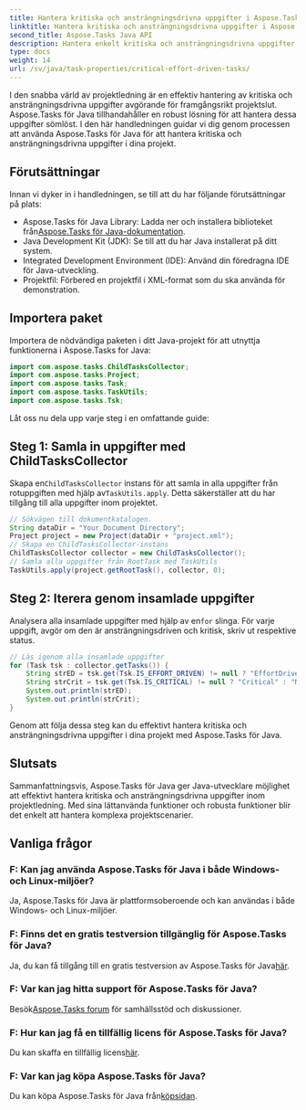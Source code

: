 ```yaml
---
title: Hantera kritiska och ansträngningsdrivna uppgifter i Aspose.Tasks
linktitle: Hantera kritiska och ansträngningsdrivna uppgifter i Aspose.Tasks
second_title: Aspose.Tasks Java API
description: Hantera enkelt kritiska och ansträngningsdrivna uppgifter i dina Java-projekt med Aspose.Tasks. Ladda ner biblioteket och förbättra dina projektledningsmöjligheter.
type: docs
weight: 14
url: /sv/java/task-properties/critical-effort-driven-tasks/
---
```

I den snabba värld av projektledning är en effektiv hantering av kritiska och ansträngningsdrivna uppgifter avgörande för framgångsrikt projektslut. Aspose.Tasks för Java tillhandahåller en robust lösning för att hantera dessa uppgifter sömlöst. I den här handledningen guidar vi dig genom processen att använda Aspose.Tasks för Java för att hantera kritiska och ansträngningsdrivna uppgifter i dina projekt.
## Förutsättningar
Innan vi dyker in i handledningen, se till att du har följande förutsättningar på plats:
- Aspose.Tasks för Java Library: Ladda ner och installera biblioteket från[Aspose.Tasks för Java-dokumentation](https://reference.aspose.com/tasks/java/).
- Java Development Kit (JDK): Se till att du har Java installerat på ditt system.
- Integrated Development Environment (IDE): Använd din föredragna IDE för Java-utveckling.
- Projektfil: Förbered en projektfil i XML-format som du ska använda för demonstration.
## Importera paket
Importera de nödvändiga paketen i ditt Java-projekt för att utnyttja funktionerna i Aspose.Tasks for Java:
```java
import com.aspose.tasks.ChildTasksCollector;
import com.aspose.tasks.Project;
import com.aspose.tasks.Task;
import com.aspose.tasks.TaskUtils;
import com.aspose.tasks.Tsk;
```
Låt oss nu dela upp varje steg i en omfattande guide:
## Steg 1: Samla in uppgifter med ChildTasksCollector
 Skapa en`ChildTasksCollector` instans för att samla in alla uppgifter från rotuppgiften med hjälp av`TaskUtils.apply`. Detta säkerställer att du har tillgång till alla uppgifter inom projektet.
```java
// Sökvägen till dokumentkatalogen.
String dataDir = "Your Document Directory";
Project project = new Project(dataDir + "project.xml");
// Skapa en ChildTasksCollector-instans
ChildTasksCollector collector = new ChildTasksCollector();
// Samla alla uppgifter från RootTask med TaskUtils
TaskUtils.apply(project.getRootTask(), collector, 0);
```
## Steg 2: Iterera genom insamlade uppgifter
 Analysera alla insamlade uppgifter med hjälp av en`for` slinga. För varje uppgift, avgör om den är ansträngningsdriven och kritisk, skriv ut respektive status.
```java
// Läs igenom alla insamlade uppgifter
for (Task tsk : collector.getTasks()) {
    String strED = tsk.get(Tsk.IS_EFFORT_DRIVEN) != null ? "EffortDriven" : "Non-EffortDriven";
    String strCrit = tsk.get(Tsk.IS_CRITICAL) != null ? "Critical" : "Non-Critical";
    System.out.println(strED);
    System.out.println(strCrit);
}
```
Genom att följa dessa steg kan du effektivt hantera kritiska och ansträngningsdrivna uppgifter i dina projekt med Aspose.Tasks för Java.
## Slutsats
Sammanfattningsvis, Aspose.Tasks för Java ger Java-utvecklare möjlighet att effektivt hantera kritiska och ansträngningsdrivna uppgifter inom projektledning. Med sina lättanvända funktioner och robusta funktioner blir det enkelt att hantera komplexa projektscenarier.
## Vanliga frågor
### F: Kan jag använda Aspose.Tasks för Java i både Windows- och Linux-miljöer?
Ja, Aspose.Tasks för Java är plattformsoberoende och kan användas i både Windows- och Linux-miljöer.
### F: Finns det en gratis testversion tillgänglig för Aspose.Tasks för Java?
 Ja, du kan få tillgång till en gratis testversion av Aspose.Tasks för Java[här](https://releases.aspose.com/).
### F: Var kan jag hitta support för Aspose.Tasks för Java?
 Besök[Aspose.Tasks forum](https://forum.aspose.com/c/tasks/15) för samhällsstöd och diskussioner.
### F: Hur kan jag få en tillfällig licens för Aspose.Tasks för Java?
 Du kan skaffa en tillfällig licens[här](https://purchase.aspose.com/temporary-license/).
### F: Var kan jag köpa Aspose.Tasks för Java?
 Du kan köpa Aspose.Tasks för Java från[köpsidan](https://purchase.aspose.com/buy).